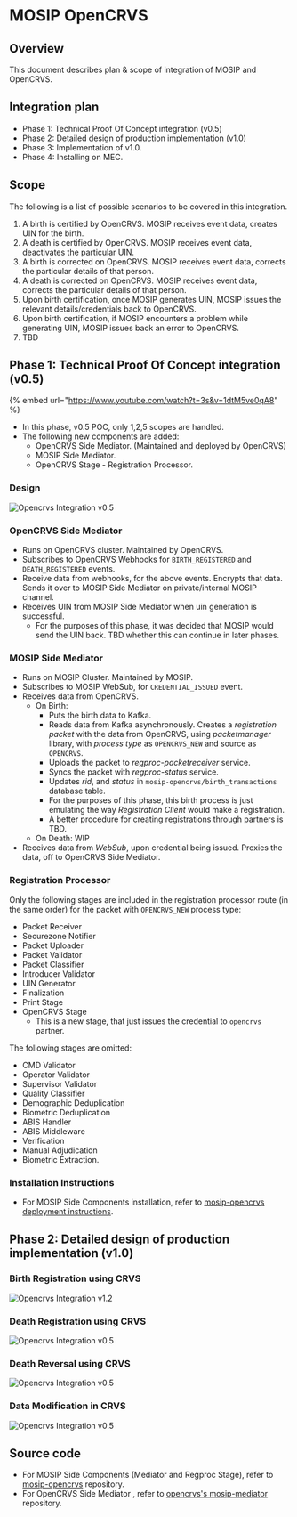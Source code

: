 # MOSIP OpenCRVS

## Overview

This document describes plan & scope of integration of MOSIP and OpenCRVS.

## Integration plan

* Phase 1: Technical Proof Of Concept integration (v0.5)
* Phase 2: Detailed design of production implementation (v1.0)
* Phase 3: Implementation of v1.0.
* Phase 4: Installing on MEC.

## Scope

The following is a list of possible scenarios to be covered in this integration.

1. A birth is certified by OpenCRVS. MOSIP receives event data, creates UIN for the birth.
2. A death is certified by OpenCRVS. MOSIP receives event data, deactivates the particular UIN.
3. A birth is corrected on OpenCRVS. MOSIP receives event data, corrects the particular details of that person.
4. A death is corrected on OpenCRVS. MOSIP receives event data, corrects the particular details of that person.
5. Upon birth certification, once MOSIP generates UIN, MOSIP issues the relevant details/credentials back to OpenCRVS.
6. Upon birth certification, if MOSIP encounters a problem while generating UIN, MOSIP issues back an error to OpenCRVS.
7. TBD

## Phase 1: Technical Proof Of Concept integration (v0.5)

{% embed url="https://www.youtube.com/watch?t=3s&v=1dtM5ve0qA8" %}

* In this phase, v0.5 POC, only 1,2,5 scopes are handled.
* The following new components are added:
  * OpenCRVS Side Mediator. (Maintained and deployed by OpenCRVS)
  * MOSIP Side Mediator.
  * OpenCRVS Stage - Registration Processor.

### Design

![Opencrvs Integration v0.5](\_images/opencrvs\_integration\_v0.5.png)

### OpenCRVS Side Mediator

* Runs on OpenCRVS cluster. Maintained by OpenCRVS.
* Subscribes to OpenCRVS Webhooks for `BIRTH_REGISTERED` and `DEATH_REGISTERED` events.
* Receive data from webhooks, for the above events. Encrypts that data. Sends it over to MOSIP Side Mediator on private/internal MOSIP channel.
* Receives UIN from MOSIP Side Mediator when uin generation is successful.
  * For the purposes of this phase, it was decided that MOSIP would send the UIN back. TBD whether this can continue in later phases.

### MOSIP Side Mediator

* Runs on MOSIP Cluster. Maintained by MOSIP.
* Subscribes to MOSIP WebSub, for `CREDENTIAL_ISSUED` event.
* Receives data from OpenCRVS.
  * On Birth:
    * Puts the birth data to Kafka.
    * Reads data from Kafka asynchronously. Creates a _registration packet_ with the data from OpenCRVS, using _packetmanager_ library, with _process type_ as `OPENCRVS_NEW` and source as `OPENCRVS`.
    * Uploads the packet to _regproc-packetreceiver_ service.
    * Syncs the packet with _regproc-status_ service.
    * Updates _rid_, and _status_ in `mosip-opencrvs/birth_transactions` database table.
    * For the purposes of this phase, this birth process is just emulating the way _Registration Client_ would make a registration.
    * A better procedure for creating registrations through partners is TBD.
  * On Death: WIP
* Receives data from _WebSub_, upon credential being issued. Proxies the data, off to OpenCRVS Side Mediator.

### Registration Processor

Only the following stages are included in the registration processor route (in the same order) for the packet with `OPENCRVS_NEW` process type:

* Packet Receiver
* Securezone Notifier
* Packet Uploader
* Packet Validator
* Packet Classifier
* Introducer Validator
* UIN Generator
* Finalization
* Print Stage
* OpenCRVS Stage
  * This is a new stage, that just issues the credential to `opencrvs` partner.

The following stages are omitted:

* CMD Validator
* Operator Validator
* Supervisor Validator
* Quality Classifier
* Demographic Deduplication
* Biometric Deduplication
* ABIS Handler
* ABIS Middleware
* Verification
* Manual Adjudication
* Biometric Extraction.

### Installation Instructions

* For MOSIP Side Components installation, refer to [mosip-opencrvs deployment instructions](https://github.com/mosip/mosip-opencrvs/tree/develop/deployment).

## Phase 2: Detailed design of production implementation (v1.0)

### Birth Registration using CRVS
![Opencrvs Integration v1.2](\_images/opencrvs\_birth-registration\_v1.2.png)

### Death Registration using CRVS
![Opencrvs Integration v0.5](\_images/opencrvs\_death-registration\_v1.2.png)

### Death Reversal using CRVS
![Opencrvs Integration v0.5](\_images/opencrvs\_death-reversal\_v1.2.png)

### Data Modification in CRVS
![Opencrvs Integration v0.5](\_images/opencrvs\_data-modification\_v1.2.png)

## Source code

* For MOSIP Side Components (Mediator and Regproc Stage), refer to [mosip-opencrvs](https://github.com/mosip/mosip-opencrvs/tree/develop) repository.
* For OpenCRVS Side Mediator , refer to [opencrvs's mosip-mediator](https://github.com/opencrvs/mosip-mediator) repository.
